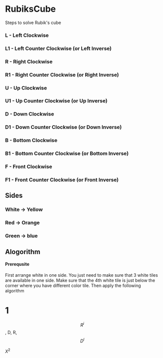 # RubiksCube
Steps to solve Rubik's cube

### L  - Left Clockwise
### L1 - Left Counter Clockwise (or Left Inverse)

### R  - Right Clockwise
### R1 - Right Counter Clockwise (or Right Inverse)

### U  - Up Clockwise
### U1 - Up Counter Clockwise (or Up Inverse)

### D  - Down Clockwise
### D1 - Down Counter Clockwise (or Down Inverse)

### B  - Bottom Clockwise
### B1 - Bottom Counter Clockwise (or Bottom Inverse)

### F  - Front Clockwise
### F1 - Front Counter Clockwise (or Front Inverse)

## Sides

### White -> Yellow
### Red -> Orange
### Green -> blue

## Alogorithm

#### Prerequsite
First arrange white in one side. You just need to make sure that 3 white tiles are available in one side. Make sure that the 4th white tile is just below the corner where you have different color tile. Then apply the following algorithm

# 1

$$R^i$$, D, R, $$D^I$$

$X^2$

